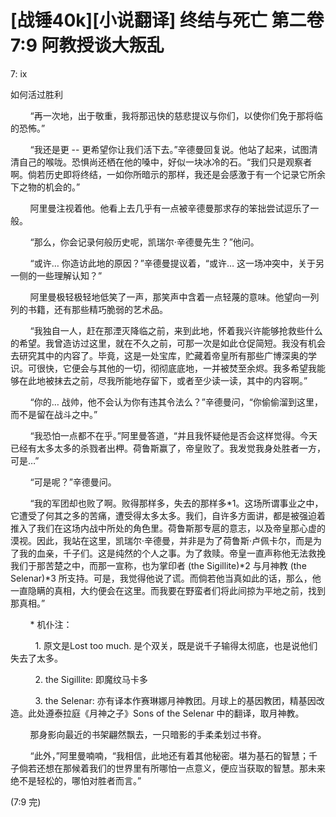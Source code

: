# [战锤40k][小说翻译] 终结与死亡 第二卷 7:9 阿教授谈大叛乱

7: ix 

如何活过胜利 

        “再一次地，出于敬重，我将那迅快的慈悲提议与你们，以使你们免于那将临的恐怖。”

        “我还是更 -- 更希望你让我们活下去。”辛德曼回复说。他站了起来，试图清清自己的喉咙。恐惧尚还栖在他的嗓中，好似一块冰冷的石。“我们只是观察者啊。倘若历史即将终结，一如你所暗示的那样，我还是会感激于有一个记录它所余下之物的机会的。”

        阿里曼注视着他。他看上去几乎有一点被辛德曼那求存的笨拙尝试逗乐了一般。

        “那么，你会记录何般历史呢，凯瑞尔·辛德曼先生？”他问。

        “或许… 你造访此地的原因？”辛德曼提议着，“或许… 这一场冲突中，关于另一侧的一些理解认知？”

        阿里曼极轻极轻地低笑了一声，那笑声中含着一点轻蔑的意味。他望向一列列的书籍，还有那些精巧脆弱的艺术品。

        “我独自一人，赶在那湮灭降临之前，来到此地，怀着我兴许能够抢救些什么的希望。我曾造访过这里，就在不久之前，可那一次是如此仓促简短。我没有机会去研究其中的内容了。毕竟，这是一处宝库，贮藏着帝皇所有那些广博深奥的学识。可很快，它便会与其他的一切，彻彻底底地，一并被焚至余烬。我多希望我能够在此地被抹去之前，尽我所能地存留下，或者至少读一读，其中的内容啊。”

        “你的… 战帅，他不会认为你有违其令法么？”辛德曼问，“你偷偷溜到这里，而不是留在战斗之中。”

        “我恐怕一点都不在乎。”阿里曼答道，“并且我怀疑他是否会这样觉得。今天已经有太多太多的杀戮者出柙。荷鲁斯赢了，帝皇败了。我发觉我身处胜者一方，可是…”

        “可是呢？”辛德曼问。

        “我的军团却也败了啊。败得那样多，失去的那样多*1。这场所谓事业之中，它遭受了何其之多的苦痛，遭受得太多太多。我们，自许多方面讲，都是被强迫着推入了我们在这场内战中所处的角色里。荷鲁斯那专扈的意志，以及帝皇那心虚的漠视。因此，我站在这里，凯瑞尔·辛德曼，并非是为了荷鲁斯·卢佩卡尔，而是为了我的血亲，千子们。这是纯然的个人之事。为了救赎。帝皇一直声称他无法救挽我们于那苦楚之中，而那一宣称，也为掌印者 (the Sigillite)*2 与月神教 (the Selenar)*3 所支持。可是，我觉得他说了谎。而倘若他当真如此的话，那么，他一直隐瞒的真相，大约便会在这里。而我要在野蛮者们将此间掠为平地之前，找到那真相。”

        * 机仆注：

          1. 原文是Lost too much. 是个双关，既是说千子输得太彻底，也是说他们失去了太多。

          2. the Sigillite: 即魔纹马卡多

          3. the Selenar: 亦有译本作赛琳娜月神教团。月球上的基因教团，精基因改造。此处遵泰拉庭《月神之子》Sons of the Selenar 中的翻译，取月神教。

        那身影向最近的书架翩然飘去，一只暗影的手柔柔划过书脊。

        “此外，”阿里曼喃喃，“我相信，此地还有着其他秘密。堪为基石的智慧；千子倘若还想在那候着我们的世界里有所哪怕一点意义，便应当获取的智慧。那未来绝不是轻松的，哪怕对胜者而言。”



(7:9 完)
